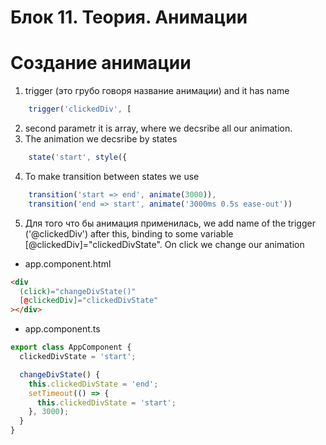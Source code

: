# Блок 11. Теория. Анимации
# Создание анимации

1. trigger (это грубо говоря название анимации) and it has name 
```ts    
    trigger('clickedDiv', [ 
```
2. second parametr it is array, where we decsribe all our animation.
3. The animation we decsribe by states 
```ts
    state('start', style({  
```
4. To make transition between states we use 
```ts
    transition('start => end', animate(3000)),
    transition('end => start', animate('3000ms 0.5s ease-out'))
```

5. Для того что бы анимация применилась, we add name of the trigger ('@clickedDiv') after this, binding to some variable [@clickedDiv]="clickedDivState".
On click we change our animation
* app.component.html
```html
<div
  (click)="changeDivState()"
  [@clickedDiv]="clickedDivState"
></div>
```
* app.component.ts
```ts
export class AppComponent {
  clickedDivState = 'start';

  changeDivState() {
    this.clickedDivState = 'end';
    setTimeout(() => {
      this.clickedDivState = 'start';
    }, 3000);
  }
}
```
